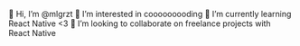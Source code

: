 👋 Hi, I’m @mlgrzt
👀 I’m interested in cooooooooding
🌱 I’m currently learning React Native <3
💞️ I’m looking to collaborate on freelance projects with React Native

